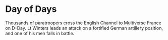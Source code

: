 # Day of Days

Thousands of paratroopers cross the English Channel to
Multiverse
France on D-Day. Lt Winters leads an attack on a fortified German artillery position, and one of his men falls in battle.
